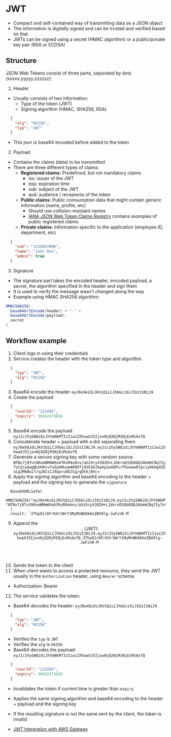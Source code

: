 # JWT

- Compact and self-contained way of transmitting data as a JSON object
- The information is digitally signed and can be trusted and verified based on that
- JWTs can be signed using a secret (HMAC algorithm) or a public/private key pair (RSA or ECDSA)

## Structure

JSON Web Tokens consist of three parts, separated by dots (xxxxx.yyyyy.zzzzzz):

1. Header

- Usually consists of two information:
  - Type of the token (JWT)
  - Signing algorithm (HMAC, SHA256, RSA)

```JSON
  {
    "alg": "HS256",
    "typ": "JWT"
  }
```

- This json is base64 encoded before added to the token

2. Payload

- Contains the claims (data) to be transmitted
- There are three different types of claims:
  - **Registered claims:** Predefined, but not mandatory claims
    - iss: issuer of the JWT
    - exp: expiration time
    - sub: subject of the JWT
    - aud: audience / recepients of the token
  - **Public claims:** Public comsumption data that might contain generic information (name, profile, etc)
    - Should use collision-resistant names
    - [IANA JSON Web Token Claims Registry](https://www.iana.org/assignments/jwt/jwt.xhtml#claims) contains examples of public registered claims
  - **Private claims:** Information specific to the application (employee ID, department, etc)

```JSON
  {
    "sub": "1234567890",
    "name": "John Doe",
    "admin": true
  }
```

3. Signature

- The signature part takes the encoded header, encoded payload, a secret, the algorithm specified in the header and sign them
- It is used to verify the message wasn't changed along the way
- Example using HMAC SHA256 algorithm:

```JAVA
HMACSHA256(
  base64UrlEncode(header) + "." +
  base64UrlEncode(payload),
  secret
)
```

## Workflow example

1. Client logs in using their credentials
2. Service creates the header with the token type and algorithm

```JSON
  {
    "typ": "JWT",
    "alg": "HS256"
  }
```

3. Base64 encode the header `eyJ0eXAiOiJKV1QiLCJhbGciOiJIUzI1NiJ9`
4. Create the payload

```JSON
  {
    "userId": "123456",
    "expiry": 36432473826
  }
```

5. Base64 encode the payload `eyJ1c2VySWQiOiJhYmNkMTIzIiwiZXhwaXJ5IjoxNjQ2NjM1NjExMzAxfQ`
6. Concatenate header + payload with a dot separating them `eyJ0eXAiOiJKV1QiLCJhbGciOiJIUzI1NiJ9.eyJ1c2VySWQiOiJhYmNkMTIzIiwiZXhwaXJ5IjoxNjQ2NjM1NjExMzAxfQ`
7. Generate a secure signing key with some random source `NTNv7j0TuYARvmNMmWXo6fKvM4o6nv/aUi9ryX38ZH+L1bkrnD1ObOQ8JAUmHCBq7Iy7otZcyAagBLHVKvvYaIpmMuxmARQ97jUVG16Jkpkp1wXOPsrF9zwew6TpczyHkHgX5EuLg2MeBuiT/qJACs1J0apruOOJCg/gOtkjB4c=`
8. Apply the signing algorithm and base64 encoding to the header + payload and the signing key to generate the `signature`

```JS
  Base64URLSafe(
    HMACSHA256("eyJ0eXAiOiJKV1QiLCJhbGciOiJIUzI1NiJ9.eyJ1c2VySWQiOiJhYmNkMTIzIiwiZXhwaXJ5IjoxNjQ2NjM1NjExMzAxfQ", "NTNv7j0TuYARvmNMmWXo6fKvM4o6nv/aUi9ryX38ZH+L1bkrnD1ObOQ8JAUmHCBq7Iy7otZcyAagBLHVKvvYaIpmMuxmARQ97jUVG16Jkpkp1wXOPsrF9zwew6TpczyHkHgX5EuLg2MeBuiT/qJACs1J0apruOOJCg/gOtkjB4c=")
  )
  result: `3Thp81rDFrKXr3WrY1MyMnNK8kKoZBX9lg-JwFznR-M`
```

9. Append the <header>.<body>.<signature> (JWT): `eyJ0eXAiOiJKV1QiLCJhbGciOiJIUzI1NiJ9.eyJ1c2VySWQiOiJhYmNkMTIzIiwiZXhwaXJ5IjoxNjQ2NjM1NjExMzAxfQ.3Thp81rDFrKXr3WrY1MyMnNK8kKoZBX9lg-JwFznR-M`
10. Sends the token to the client
11. When client wants to access a protected resource, they send the JWT usually in the `Authorization` header, using `Bearer` schema

- Authorization: Bearer <token>

12. The service validates the token:

- Base64 decodes the header: `eyJ0eXAiOiJKV1QiLCJhbGciOiJIUzI1NiJ9`

```JSON
  {
    "typ": "JWT",
    "alg": "HS256"
  }
```

- Verifies the `typ` is `JWT`
- Verifies the `alg` is `HS256`
- Base64 decodes the payload: `eyJ1c2VySWQiOiJhYmNkMTIzIiwiZXhwaXJ5IjoxNjQ2NjM1NjExMzAxfQ`

```JSON
  {
    "userId": "123456",
    "expiry": 36432473826
  }
```

- Invalidates the token if current time is greater than `expiry`
- Applies the same signing algorithm and base64 encoding to the header + payload and the signing key
- If the resulting signature is not the same sent by the client, the token is invalid

- [JWT Integration with AWS Gateway](https://docs.aws.amazon.com/en_us/apigateway/latest/developerguide/http-api-jwt-authorizer.html)
